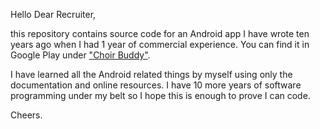 
Hello Dear Recruiter,

this repository contains source code for an Android app I have wrote ten years ago when I had 1 year of commercial experience.
You can find it in Google Play under ["Choir Buddy"](https://play.google.com/store/apps/details?id=pl.waw.echo.choirbuddy).

I have learned all the Android related things by myself using only the documentation and online resources.
I have 10 more years of software programming under my belt so I hope this is enough to prove I can code.

Cheers.
